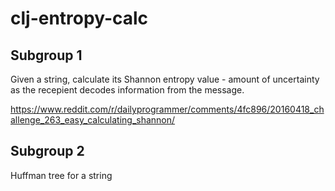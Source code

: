 # clj-entropy-calc

## Subgroup 1

Given a string, calculate its Shannon entropy value - amount of uncertainty as the recepient decodes information from the message.

https://www.reddit.com/r/dailyprogrammer/comments/4fc896/20160418_challenge_263_easy_calculating_shannon/

## Subgroup 2

Huffman tree for a string
